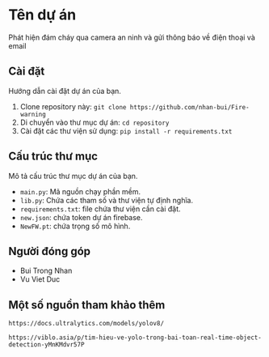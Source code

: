 # Tên dự án

Phát hiện đám cháy qua camera an ninh và gửi thông báo về điện thoại và email

## Cài đặt

Hướng dẫn cài đặt dự án của bạn.

1. Clone repository này: `git clone https://github.com/nhan-bui/Fire-warning`
2. Di chuyển vào thư mục dự án: `cd repository`
3. Cài đặt các thư viện sử dụng: `pip install -r requirements.txt`


## Cấu trúc thư mục

Mô tả cấu trúc thư mục dự án của bạn.

- `main.py`: Mã nguồn chạy phần mềm.
- `lib.py`: Chứa các tham số và thư viện tự định nghĩa.
- `requirements.txt`: file chứa thư viện cần cài đặt.
- `new.json`: chứa token dự án firebase.
- `NewFW.pt`: chứa trọng số mô hình.



## Người đóng góp

- Bui Trong Nhan
- Vu Viet Duc

## Một số nguồn tham khảo thêm
`https://docs.ultralytics.com/models/yolov8/`

`https://viblo.asia/p/tim-hieu-ve-yolo-trong-bai-toan-real-time-object-detection-yMnKMdvr57P`


